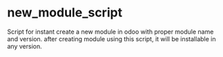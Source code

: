 # new_module_script
Script for instant create a new module in odoo with proper module name and version.
after creating module using this script, it will be installable in any version. 
